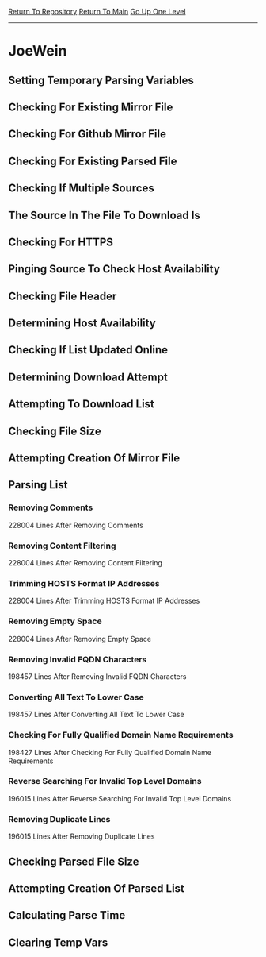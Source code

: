 [Return To Repository](https://github.com/deathbybandaid/piholeparser/)
[Return To Main](https://github.com/deathbybandaid/piholeparser/blob/dev-nomerge/RecentRunLogs/Mainlog.md)
[Go Up One Level](https://github.com/deathbybandaid/piholeparser/blob/dev-nomerge/RecentRunLogs/TopLevelScripts/30-Processing-Blacklists.md)
____________________________________
# JoeWein
## Setting Temporary Parsing Variables
## Checking For Existing Mirror File
## Checking For Github Mirror File
## Checking For Existing Parsed File
## Checking If Multiple Sources
## The Source In The File To Download Is
## Checking For HTTPS
## Pinging Source To Check Host Availability
## Checking File Header
## Determining Host Availability
## Checking If List Updated Online
## Determining Download Attempt
## Attempting To Download List
## Checking File Size
## Attempting Creation Of Mirror File
## Parsing List
### Removing Comments
228004 Lines After Removing Comments
### Removing Content Filtering
228004 Lines After Removing Content Filtering
### Trimming HOSTS Format IP Addresses
228004 Lines After Trimming HOSTS Format IP Addresses
### Removing Empty Space
228004 Lines After Removing Empty Space
### Removing Invalid FQDN Characters
198457 Lines After Removing Invalid FQDN Characters
### Converting All Text To Lower Case
198457 Lines After Converting All Text To Lower Case
### Checking For Fully Qualified Domain Name Requirements
198427 Lines After Checking For Fully Qualified Domain Name Requirements
### Reverse Searching For Invalid Top Level Domains
196015 Lines After Reverse Searching For Invalid Top Level Domains
### Removing Duplicate Lines
196015 Lines After Removing Duplicate Lines
## Checking Parsed File Size
## Attempting Creation Of Parsed List
## Calculating Parse Time
## Clearing Temp Vars
